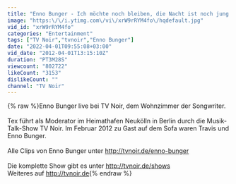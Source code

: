 ```yaml
---
title: "Enno Bunger - Ich möchte noch bleiben, die Nacht ist noch jung (live bei TV Noir)"
image: "https:\/\/i.ytimg.com\/vi\/xrW9rRYM4fo\/hqdefault.jpg"
vid_id: "xrW9rRYM4fo"
categories: "Entertainment"
tags: ["TV Noir","tvnoir","Enno Bunger"]
date: "2022-04-01T09:55:08+03:00"
vid_date: "2012-04-01T13:15:10Z"
duration: "PT3M28S"
viewcount: "802722"
likeCount: "3153"
dislikeCount: ""
channel: "TV Noir"
---
```

{% raw %}Enno Bunger live bei TV Noir, dem Wohnzimmer der Songwriter.<br /><br />Tex führt als Moderator im Heimathafen Neukölln in Berlin durch die Musik-Talk-Show TV Noir. Im Februar 2012 zu Gast auf dem Sofa waren Travis und Enno Bunger.<br /><br />Alle Clips von Enno Bunger unter <a rel="nofollow" target="blank" href="http://tvnoir.de/enno-bunger">http://tvnoir.de/enno-bunger</a><br /><br />Die komplette Show gibt es unter <a rel="nofollow" target="blank" href="http://tvnoir.de/shows">http://tvnoir.de/shows</a><br />Weiteres auf <a rel="nofollow" target="blank" href="http://tvnoir.de">http://tvnoir.de</a>{% endraw %}
